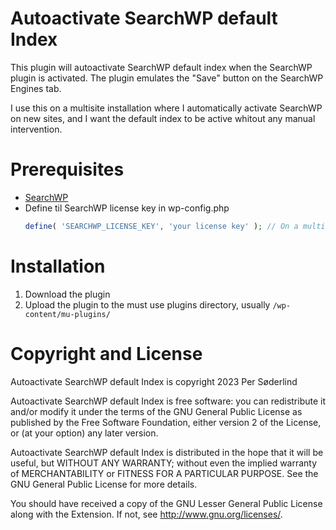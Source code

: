 # Autoactivate SearchWP default Index

This plugin will autoactivate SearchWP default index when the SearchWP plugin is activated. The plugin emulates the "Save" button on the SearchWP Engines tab.

I use this on a multisite installation where I automatically activate SearchWP on new sites, and I want the default index to be active whitout any manual intervention.

# Prerequisites

- [SearchWP](https://searchwp.com/)
- Define til SearchWP license key in wp-config.php
  ```php
  define( 'SEARCHWP_LICENSE_KEY', 'your license key' ); // On a multisite you need an agency license.
  ```

# Installation

1. Download the plugin
2. Upload the plugin to the must use plugins directory, usually `/wp-content/mu-plugins/`

# Copyright and License

Autoactivate SearchWP default Index is copyright 2023 Per Søderlind

Autoactivate SearchWP default Index is free software: you can redistribute it and/or modify it under the terms of the GNU General Public License as published by the Free Software Foundation, either version 2 of the License, or (at your option) any later version.

Autoactivate SearchWP default Index is distributed in the hope that it will be useful, but WITHOUT ANY WARRANTY; without even the implied warranty of MERCHANTABILITY or FITNESS FOR A PARTICULAR PURPOSE. See the GNU General Public License for more details.

You should have received a copy of the GNU Lesser General Public License along with the Extension. If not, see http://www.gnu.org/licenses/.
